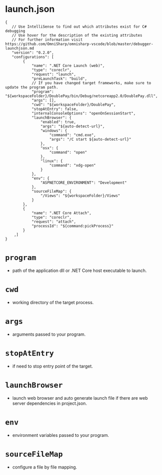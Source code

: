 # launch.json
```
{
   // Use IntelliSense to find out which attributes exist for C# debugging
   // Use hover for the description of the existing attributes
   // For further information visit https://github.com/OmniSharp/omnisharp-vscode/blob/master/debugger-launchjson.md
   "version": "0.2.0",
   "configurations": [
        {
            "name": ".NET Core Launch (web)",
            "type": "coreclr",
            "request": "launch",
            "preLaunchTask": "build",
            // If you have changed target frameworks, make sure to update the program path.
            "program": "${workspaceFolder}/DoublePay/bin/Debug/netcoreapp2.0/DoublePay.dll",
            "args": [],
            "cwd": "${workspaceFolder}/DoublePay",
            "stopAtEntry": false,
            "internalConsoleOptions": "openOnSessionStart",
            "launchBrowser": {
                "enabled": true,
                "args": "${auto-detect-url}",
                "windows": {
                    "command": "cmd.exe",
                    "args": "/C start ${auto-detect-url}"
                },
                "osx": {
                    "command": "open"
                },
                "linux": {
                    "command": "xdg-open"
                }
            },
            "env": {
                "ASPNETCORE_ENVIRONMENT": "Development"
            },
            "sourceFileMap": {
                "/Views": "${workspaceFolder}/Views"
            }
        },
        {
            "name": ".NET Core Attach",
            "type": "coreclr",
            "request": "attach",
            "processId": "${command:pickProcess}"
        }
    ,]
}
```

# `program`
- path of the application dll or .NET Core host executable to launch.
# `cwd`
- working directory of the target process.
# `args`
- arguments passed to your program.
# `stopAtEntry`
- if need to stop entry point of the target.
# `launchBrowser`
- launch web browser and auto generate launch file if there are web server dependencies in project.json.
# `env`
- environment variables passed to your program.
# `sourceFileMap`
- configure a file by file mapping.


